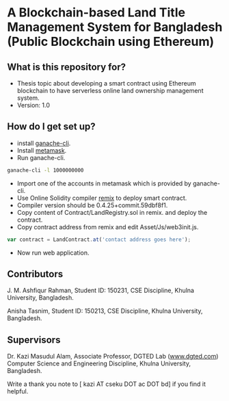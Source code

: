 # A Blockchain-based Land Title Management System for Bangladesh (Public Blockchain using Ethereum)

## What is this repository for?

* Thesis topic about developing a smart contract using Ethereum blockchain to have serverless online land ownership management system.
* Version: 1.0

## How do I get set up?
* install [ganache-cli](https://github.com/trufflesuite/ganache-cli).
* Install [metamask](https://metamask.io/).
* Run ganache-cli.
```bash
ganache-cli -l 1000000000
```
* Import one of the accounts in metamask which is provided by ganache-cli.
* Use Online Solidity compiler [remix](https://remix.ethereum.org/#optimize=false&version=soljson-v0.4.25+commit.59dbf8f1.js/) to deploy smart contract.
* Compiler version should be 0.4.25+commit.59dbf8f1.
* Copy content of Contract/LandRegistry.sol in remix. and deploy the contract.
* Copy contract address from remix and edit Asset/Js/web3init.js.
```js
var contract = LandContract.at('contact address goes here');
```
* Now run web application. 

## Contributors

J. M. Ashfiqur Rahman,
Student ID: 150231,
CSE Discipline, Khulna University,
Bangladesh.

Anisha Tasnim,
Student ID: 150213,
CSE Discipline, Khulna University,
Bangladesh.

## Supervisors

Dr. Kazi Masudul Alam,
Associate Professor, DGTED Lab (www.dgted.com)
Computer Science and Engineering Discipline,
Khulna University,
Bangladesh.

Write a thank you note to [ kazi AT cseku DOT ac DOT bd] if you find it helpful.
